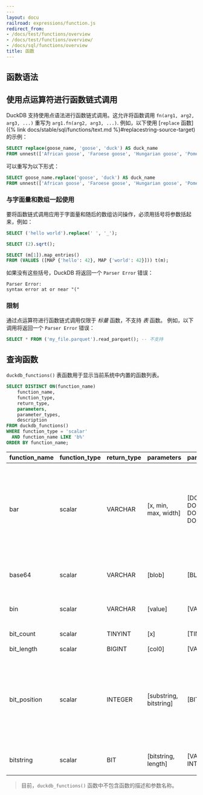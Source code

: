```yaml
---
---
layout: docu
railroad: expressions/function.js
redirect_from:
- /docs/test/functions/overview
- /docs/test/functions/overview/
- /docs/sql/functions/overview
title: 函数
---
```


## 函数语法

<div id="rrdiagram"></div>

## 使用点运算符进行函数链式调用

DuckDB 支持使用点语法进行函数链式调用。这允许将函数调用 `fn(arg1, arg2, arg3, ...)` 重写为 `arg1.fn(arg2, arg3, ...)`. 例如，以下使用 [`replace` 函数]({% link docs/stable/sql/functions/text.md %}#replacestring-source-target) 的示例：

```sql
SELECT replace(goose_name, 'goose', 'duck') AS duck_name
FROM unnest(['African goose', 'Faroese goose', 'Hungarian goose', 'Pomeranian goose']) breed(goose_name);
```

可以重写为以下形式：

```sql
SELECT goose_name.replace('goose', 'duck') AS duck_name
FROM unnest(['African goose', 'Faroese goose', 'Hungarian goose', 'Pomeranian goose']) breed(goose_name);
```

### 与字面量和数组一起使用

要将函数链式调用应用于字面量和随后的数组访问操作，必须用括号将参数括起来，例如：

```sql
SELECT ('hello world').replace(' ', '_');
```

```sql
SELECT (2).sqrt();
```

```sql
SELECT (m[1]).map_entries()
FROM (VALUES ([MAP {'hello': 42}, MAP {'world': 42}])) t(m);
```

如果没有这些括号，DuckDB 将返回一个 `Parser Error` 错误：

```console
Parser Error:
syntax error at or near "("
```

### 限制

通过点运算符进行函数链式调用仅限于 *标量* 函数，不支持 *表* 函数。
例如，以下调用将返回一个 `Parser Error` 错误：

```sql
SELECT * FROM ('my_file.parquet').read_parquet(); -- 不支持
```

## 查询函数

`duckdb_functions()` 表函数用于显示当前系统中内置的函数列表。

```sql
SELECT DISTINCT ON(function_name)
    function_name,
    function_type,
    return_type,
    parameters,
    parameter_types,
    description
FROM duckdb_functions()
WHERE function_type = 'scalar'
  AND function_name LIKE 'b%'
ORDER BY function_name;
```

| function_name | function_type | return_type |       parameters       |         parameter_types          |                                                               description                                                                |
|---------------|---------------|-------------|------------------------|----------------------------------|------------------------------------------------------------------------------------------------------------------------------------------|
| bar           | scalar        | VARCHAR     | [x, min, max, width]   | [DOUBLE, DOUBLE, DOUBLE, DOUBLE] | 绘制一个带状图，其宽度与 (x - min) 成比例，当 x = max 时，宽度等于 width 字符。width 默认为 80                   |
| base64        | scalar        | VARCHAR     | [blob]                 | [BLOB]                           | 将 blob 转换为 base64 编码的字符串                                                                                                |
| bin           | scalar        | VARCHAR     | [value]                | [VARCHAR]                        | 将值转换为二进制表示形式                                                                                              |
| bit_count     | scalar        | TINYINT     | [x]                    | [TINYINT]                        | 返回设置的位数                                                                                                  |
| bit_length    | scalar        | BIGINT      | [col0]                 | [VARCHAR]                        | NULL                                                                                                                                     |
| bit_position  | scalar        | INTEGER     | [substring, bitstring] | [BIT, BIT]                       | 返回指定子字符串在位字符串中的第一个起始索引，如果不存在则返回零。第一个（最左边）位的索引为 1 |
| bitstring     | scalar        | BIT         | [bitstring, length]    | [VARCHAR, INTEGER]               | 将位字符串填充至指定长度                                                                                            |

> 目前，`duckdb_functions()` 函数中不包含函数的描述和参数名称。